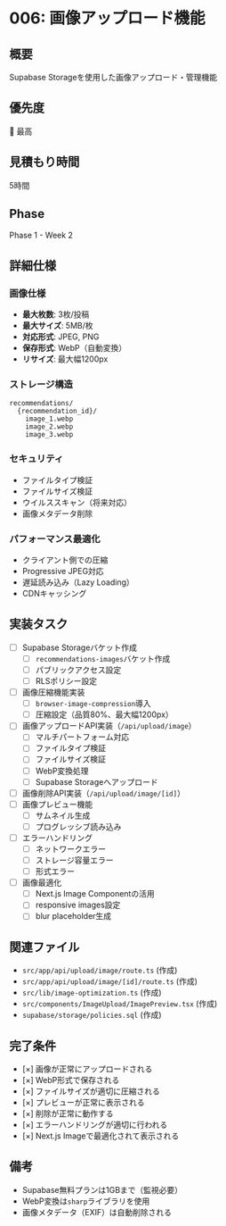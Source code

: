 # 006: 画像アップロード機能

## 概要
Supabase Storageを使用した画像アップロード・管理機能

## 優先度
🔴 最高

## 見積もり時間
5時間

## Phase
Phase 1 - Week 2

## 詳細仕様

### 画像仕様
- **最大枚数**: 3枚/投稿
- **最大サイズ**: 5MB/枚
- **対応形式**: JPEG, PNG
- **保存形式**: WebP（自動変換）
- **リサイズ**: 最大幅1200px

### ストレージ構造
```
recommendations/
  {recommendation_id}/
    image_1.webp
    image_2.webp
    image_3.webp
```

### セキュリティ
- ファイルタイプ検証
- ファイルサイズ検証
- ウイルススキャン（将来対応）
- 画像メタデータ削除

### パフォーマンス最適化
- クライアント側での圧縮
- Progressive JPEG対応
- 遅延読み込み（Lazy Loading）
- CDNキャッシング

## 実装タスク

- [ ] Supabase Storageバケット作成
  - [ ] `recommendations-images`バケット作成
  - [ ] パブリックアクセス設定
  - [ ] RLSポリシー設定
- [ ] 画像圧縮機能実装
  - [ ] `browser-image-compression`導入
  - [ ] 圧縮設定（品質80%、最大幅1200px）
- [ ] 画像アップロードAPI実装（`/api/upload/image`）
  - [ ] マルチパートフォーム対応
  - [ ] ファイルタイプ検証
  - [ ] ファイルサイズ検証
  - [ ] WebP変換処理
  - [ ] Supabase Storageへアップロード
- [ ] 画像削除API実装（`/api/upload/image/[id]`）
- [ ] 画像プレビュー機能
  - [ ] サムネイル生成
  - [ ] プログレッシブ読み込み
- [ ] エラーハンドリング
  - [ ] ネットワークエラー
  - [ ] ストレージ容量エラー
  - [ ] 形式エラー
- [ ] 画像最適化
  - [ ] Next.js Image Componentの活用
  - [ ] responsive images設定
  - [ ] blur placeholder生成

## 関連ファイル
- `src/app/api/upload/image/route.ts` (作成)
- `src/app/api/upload/image/[id]/route.ts` (作成)
- `src/lib/image-optimization.ts` (作成)
- `src/components/ImageUpload/ImagePreview.tsx` (作成)
- `supabase/storage/policies.sql` (作成)

## 完了条件
- [×] 画像が正常にアップロードされる
- [×] WebP形式で保存される
- [×] ファイルサイズが適切に圧縮される
- [×] プレビューが正常に表示される
- [×] 削除が正常に動作する
- [×] エラーハンドリングが適切に行われる
- [×] Next.js Imageで最適化されて表示される

## 備考
- Supabase無料プランは1GBまで（監視必要）
- WebP変換は`sharp`ライブラリを使用
- 画像メタデータ（EXIF）は自動削除される
